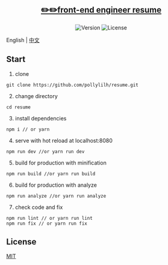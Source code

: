 <h2 align="center"><a href='https://github.com/pollylilh' target='_blank'>✏️✏️front-end engineer resume</a></h2>
<p align="center">
  <img src="https://img.shields.io/npm/v/@fe_korey/resume.svg" alt="Version">
  <img src="https://img.shields.io/npm/l/@fe_korey/resume.svg" alt="License">
</p>

English | [中文](./README_CN.MD)

## Start

1. clone

```
git clone https://github.com/pollylilh/resume.git
```

2. change directory

```
cd resume
```

3. install dependencies

```
npm i // or yarn
```

4. serve with hot reload at localhost:8080

```
npm run dev //or yarn run dev
```

5. build for production with minification

```
npm run build //or yarn run build
```

6. build for production with analyze

```
npm run analyze //or yarn run analyze
```

7. check code and fix

```
npm run lint // or yarn run lint
npm run fix // or yarn run fix
```

## License

[MIT](./LICENSE)
